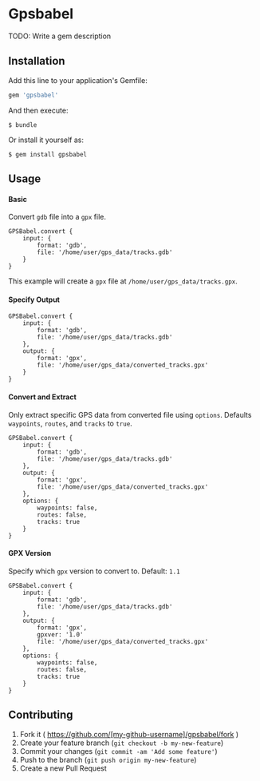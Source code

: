 # Gpsbabel

TODO: Write a gem description

## Installation

Add this line to your application's Gemfile:

```ruby
gem 'gpsbabel'
```

And then execute:

    $ bundle

Or install it yourself as:

    $ gem install gpsbabel

## Usage

#### Basic

Convert `gdb` file into a `gpx` file.

	GPSBabel.convert {
		input: {
			format: 'gdb',
			file: '/home/user/gps_data/tracks.gdb'
		}
	}

This example will create a `gpx` file at `/home/user/gps_data/tracks.gpx`.

#### Specify Output

	GPSBabel.convert {
		input: {
			format: 'gdb',
			file: '/home/user/gps_data/tracks.gdb'
		},
		output: {
			format: 'gpx',
			file: '/home/user/gps_data/converted_tracks.gpx'
		}
	}

#### Convert and Extract

Only extract specific GPS data from converted file using `options`. Defaults `waypoints`, `routes`, and `tracks` to `true`.

	GPSBabel.convert {
		input: {
			format: 'gdb',
			file: '/home/user/gps_data/tracks.gdb'
		},
		output: {
			format: 'gpx',
			file: '/home/user/gps_data/converted_tracks.gpx'
		},
		options: {
			waypoints: false,
			routes: false,
			tracks: true
		}
	}

#### GPX Version

Specify which `gpx` version to convert to. Default: `1.1`

	GPSBabel.convert {
		input: {
			format: 'gdb',
			file: '/home/user/gps_data/tracks.gdb'
		},
		output: {
			format: 'gpx',
			gpxver: '1.0'
			file: '/home/user/gps_data/converted_tracks.gpx'
		},
		options: {
			waypoints: false,
			routes: false,
			tracks: true
		}
	}

## Contributing

1. Fork it ( https://github.com/[my-github-username]/gpsbabel/fork )
2. Create your feature branch (`git checkout -b my-new-feature`)
3. Commit your changes (`git commit -am 'Add some feature'`)
4. Push to the branch (`git push origin my-new-feature`)
5. Create a new Pull Request
